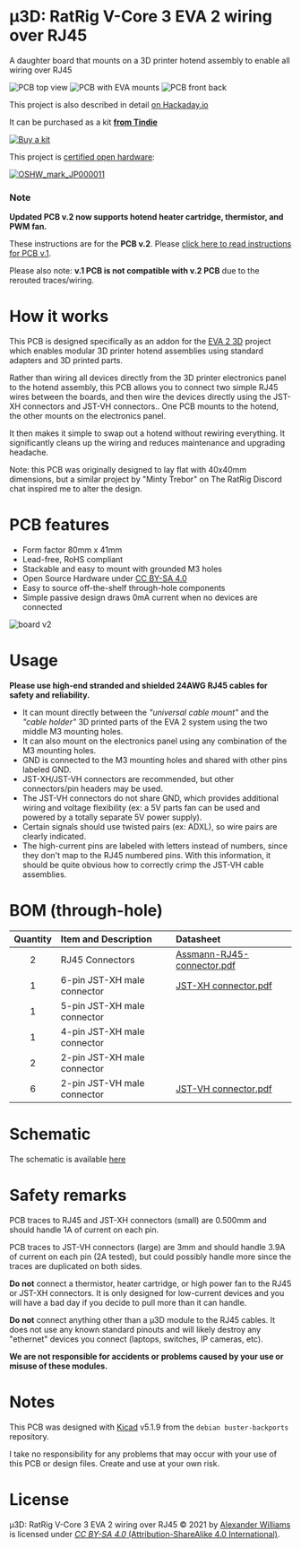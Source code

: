 # μ3D: RatRig V-Core 3 EVA 2 wiring over RJ45

A daughter board that mounts on a 3D printer hotend assembly to enable all wiring over RJ45

![PCB top view](https://user-images.githubusercontent.com/153401/143161138-772cbbf9-6d6e-4158-b800-b3ac4bef9860.JPG)
![PCB with EVA mounts](https://user-images.githubusercontent.com/153401/143161167-ff0e7fd6-2696-4782-bdb2-5b6789e5beee.JPG)
![PCB front back](https://user-images.githubusercontent.com/153401/143161180-5f51c765-8b14-40fc-a12e-8c1ebe864eb7.JPG)

This project is also described in detail [on Hackaday.io](https://hackaday.io/project/180918-3d-ratrig-v-core-3-eva-2-wiring-over-rj45)

It can be purchased as a kit **[from Tindie](https://www.tindie.com/products/24538/)**

 [![Buy a kit](https://d2ss6ovg47m0r5.cloudfront.net/badges/tindie-mediums.png)](https://www.tindie.com/products/24538/)

This project is [certified open hardware](https://certification.oshwa.org/jp000011.html):

[![OSHW_mark_JP000011](https://user-images.githubusercontent.com/153401/143164020-e08f8696-5519-4732-a94d-6ec8307cb3ba.png)](https://certification.oshwa.org/jp000009.html)

### Note

**Updated PCB v.2 now supports hotend heater cartridge, thermistor, and PWM fan.**

These instructions are for the **PCB v.2**. Please [click here to read instructions for PCB v.1](https://github.com/aw/hw-micro3d/releases/tag/v1).

Please also note: **v.1 PCB is not compatible with v.2 PCB** due to the rerouted traces/wiring.

# How it works

This PCB is designed specifically as an addon for the [EVA 2 3D](https://main.eva-3d.page/) project which enables modular 3D printer hotend assemblies using standard adapters and 3D printed parts.

Rather than wiring all devices directly from the 3D printer electronics panel to the hotend assembly, this PCB allows you to connect two simple RJ45 wires between the boards, and then wire the devices directly using the JST-XH connectors and JST-VH connectors.. One PCB mounts to the hotend, the other mounts on the electronics panel.

It then makes it simple to swap out a hotend without rewiring everything. It significantly cleans up the wiring and reduces maintenance and upgrading headache.

Note: this PCB was originally designed to lay flat with 40x40mm dimensions, but a similar project by "Minty Trebor" on The RatRig Discord chat inspired me to alter the design.

# PCB features

  * Form factor 80mm x 41mm
  * Lead-free, RoHS compliant
  * Stackable and easy to mount with grounded M3 holes
  * Open Source Hardware under [CC BY-SA 4.0](#License)
  * Easy to source off-the-shelf through-hole components
  * Simple passive design draws 0mA current when no devices are connected

![board v2](https://user-images.githubusercontent.com/153401/143161563-d7b1c7b4-fe65-4a85-bfe3-481e461585fc.png)

# Usage

**Please use high-end stranded and shielded 24AWG RJ45 cables for safety and reliability.**

  * It can mount directly between the _"universal cable mount"_ and the _"cable holder"_ 3D printed parts of the EVA 2 system using the two middle M3 mounting holes.
  * It can also mount on the electronics panel using any combination of the M3 mounting holes.
  * GND is connected to the M3 mounting holes and shared with other pins labeled GND.
  * JST-XH/JST-VH connectors are recommended, but other connectors/pin headers may be used.
  * The JST-VH connectors do not share GND, which provides additional wiring and voltage flexibility (ex: a 5V parts fan can be used and powered by a totally separate 5V power supply).
  * Certain signals should use twisted pairs (ex: ADXL), so wire pairs are clearly indicated.
  * The high-current pins are labeled with letters instead of numbers, since they don't map to the RJ45 numbered pins. With this information, it should be quite obvious how to correctly crimp the JST-VH cable assemblies.

# BOM (through-hole)

| Quantity | Item and Description | Datasheet |
| :----: | :---- | :---- |
| 2 | RJ45 Connectors | [Assmann-RJ45-connector.pdf](datasheets/Assmann-RJ45-connector.pdf) |
| 1 | 6-pin JST-XH male connector | [JST-XH connector.pdf](datasheets/JST-XH-connector.pdf) |
| 1 | 5-pin JST-XH male connector | |
| 1 | 4-pin JST-XH male connector | |
| 2 | 2-pin JST-XH male connector | |
| 6 | 2-pin JST-VH male connector | [JST-VH connector.pdf](datasheets/JST-V-connector.pdf) |

# Schematic

The schematic is available [here](schematic-v2.pdf)

# Safety remarks

PCB traces to RJ45 and JST-XH connectors (small) are 0.500mm and should handle 1A of current on each pin.

PCB traces to JST-VH connectors (large) are 3mm and should handle 3.9A of current on each pin (2A tested), but could possibly handle more since the traces are duplicated on both sides.

**Do not** connect a thermistor, heater cartridge, or high power fan to the RJ45 or JST-XH connectors. It is only designed for low-current devices and you will have a bad day if you decide to pull more than it can handle.

**Do not** connect anything other than a μ3D module to the RJ45 cables. It does not use any known standard pinouts and will likely destroy any "ethernet" devices you connect (laptops, switches, IP cameras, etc).

**We are not responsible for accidents or problems caused by your use or misuse of these modules.**

# Notes

This PCB was designed with [Kicad](https://kicad.org/) v5.1.9 from the `debian buster-backports` repository.

I take no responsibility for any problems that may occur with your use of this PCB or design files. Create and use at your own risk.

# License

μ3D: RatRig V-Core 3 EVA 2 wiring over RJ45 © 2021 by [Alexander Williams](https://a1w.ca/) is licensed under [_CC BY-SA 4.0_ (Attribution-ShareAlike 4.0 International)](https://creativecommons.org/licenses/by-nc-sa/4.0/).
